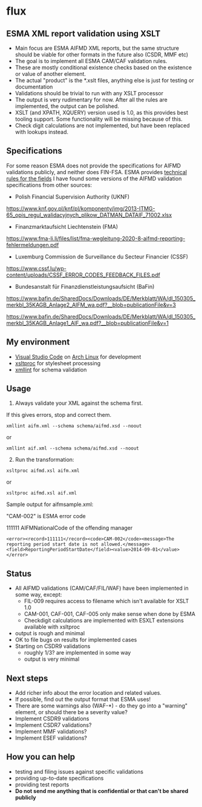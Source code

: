 # flux

## ESMA XML report validation using XSLT

- Main focus are ESMA AIFMD XML reports, but the same structure should be viable for other formats in the future also (CSDR, MMF etc)
- The goal is to implement all ESMA CAM/CAF validation rules.
- These are mostly conditional existence checks based on the existence or value of another element.
- The actual "product" is the *.xslt files, anything else is just for testing or documentation
- Validations should be trivial to run with any XSLT processor
- The output is very rudimentary for now. After all the rules are implemented, the output can be polished.
- XSLT (and XPATH, XQUERY) version used is 1.0, as this provides best tooling support. Some functionality will be missing because of this.
- Check digit calculations are not implemented, but have been replaced with lookups instead.

## Specifications
   For some reason ESMA does not provide the specifications for AIFMD validations publicly, and neither does FIN-FSA.
   ESMA provides [technical rules for the fields](https://www.esma.europa.eu/document/aifmd-reporting-it-technical-guidance-rev-4-updated)
   I have found some versions of the AIFMD validation specifications from other sources:
   
   - Polish Financial Supervision Authority (UKNF)

https://www.knf.gov.pl/knf/pl/komponenty/img/2013-ITMG-65_opis_regul_walidacyjnych_plikow_DATMAN_DATAIF_71002.xlsx

   - Finanzmarktaufsicht Liechtenstein (FMA)

https://www.fma-li.li/files/list/fma-wegleitung-2020-8-aifmd-reporting-fehlermeldungen.pdf

   - Luxemburg Commission de Surveillance du Secteur Financier (CSSF) 

   https://www.cssf.lu/wp-content/uploads/CSSF_ERROR_CODES_FEEDBACK_FILES.pdf
   
   - Bundesanstalt für Finanzdienstleistungsaufsicht (BaFin)
   
   https://www.bafin.de/SharedDocs/Downloads/DE/Merkblatt/WA/dl_150305_merkbl_35KAGB_Anlage2_AIFM_wa.pdf?__blob=publicationFile&v=3
   
   https://www.bafin.de/SharedDocs/Downloads/DE/Merkblatt/WA/dl_150305_merkbl_35KAGB_Anlage1_AIF_wa.pdf?__blob=publicationFile&v=1
   
 
## My environment
   - [Visual Studio Code](https://code.visualstudio.com/) on [Arch Linux](https://www.archlinux.org/) for development
   - [xsltproc](http://xmlsoft.org/XSLT/xsltproc.html) for stylesheet processing
   - [xmllint](http://xmlsoft.org/xmllint.html) for schema validation

## Usage
1) Always validate your XML against the schema first.

If this gives errors, stop and correct them.
``` 
xmllint aifm.xml --schema schema/aifmd.xsd --noout
``` 
or
``` 
xmllint aif.xml --schema schema/aifmd.xsd --noout
``` 

2) Run the transformation:

``` 
xsltproc aifmd.xsl aifm.xml
``` 
or
``` 
xsltproc aifmd.xsl aif.xml
``` 

Sample output for aifmsample.xml:

"CAM-002" is ESMA error code

111111 AIFMNationalCode of the offending manager
```
<error><record>111111</record><code>CAM-002</code><message>The reporting period start date is not allowed.</message><field>ReportingPeriodStartDate</field><value>2014-09-01</value></error>

```

## Status
- All AIFMD validations (CAM/CAF/FIL/WAF) have been implemented in some way, except:
    - FIL-009 requires access to filename which isn't available for XSLT 1.0
    - CAM-001, CAF-001, CAF-005 only make sense when done by ESMA
    - Checkdigit calculations are implemented with ESXLT extensions available with xsltproc
- output is rough and minimal
- OK to file bugs on results for implemented cases
- Starting on CSDR9 validations
	- roughly 1/3? are implemented in some way
	- output is very minimal

## Next steps 
- Add richer info about the error location and related values.
- If possible, find out the output format that ESMA uses!
- There are some warnings also (WAF-*) - do they go into a "warning" element, or should there be a severity value?
- Implement CSDR9 validations
- Implement CSDR7 validations?
- Implement MMF validations?
- Implement ESEF validations?


## How you can help
- testing and filing issues against specific validations
- providing up-to-date specifications
- providing test reports 
- **Do not send me anything that is confidential or that can't be shared publicly**

